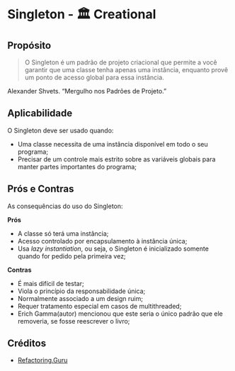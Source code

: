 # Singleton - :classical_building: Creational

## Propósito

>O Singleton é um padrão de projeto criacional que permite a você garantir que uma classe tenha apenas uma instância, enquanto provê um ponto de acesso global para essa instância.

Alexander Shvets. “Mergulho nos Padrões de Projeto.”

## Aplicabilidade

O Singleton deve ser usado quando:

- Uma classe necessita de uma instância disponível em todo o seu programa;
- Precisar de um controle mais estrito sobre as variáveis globais para manter partes importantes do programa;

## Prós e Contras

As consequências do uso do Singleton:

**Prós**

- A classe só terá uma instância;
- Acesso controlado por encapsulamento à instância única;
- Usa *lazy instantiation*, ou seja, o Singleton é inicializado somente quando for pedido pela primeira vez;

**Contras**

- É mais difícil de testar;
- Viola o princípio da responsabilidade única;
- Normalmente associado a um design ruim;
- Requer tratamento especial em casos de multithreaded;
- Erich Gamma(autor) mencionou que este seria o único padrão que ele removeria, se fosse reescrever o livro;

## Créditos

- [Refactoring.Guru](https://refactoring.guru/pt-br/design-patterns/singleton)
